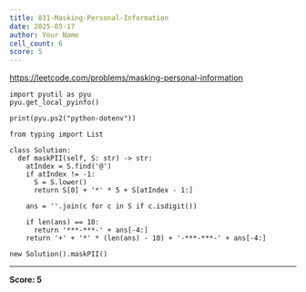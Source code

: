 ```yaml
---
title: 831-Masking-Personal-Information
date: 2025-05-17
author: Your Name
cell_count: 6
score: 5
---
```


https://leetcode.com/problems/masking-personal-information


```
import pyutil as pyu
pyu.get_local_pyinfo()
```


```
print(pyu.ps2("python-dotenv"))
```


```
from typing import List
```


```
class Solution:
  def maskPII(self, S: str) -> str:
    atIndex = S.find('@')
    if atIndex != -1:
      S = S.lower()
      return S[0] + '*' * 5 + S[atIndex - 1:]

    ans = ''.join(c for c in S if c.isdigit())

    if len(ans) == 10:
      return '***-***-' + ans[-4:]
    return '+' + '*' * (len(ans) - 10) + '-***-***-' + ans[-4:]
```


```
new Solution().maskPII()
```


---
**Score: 5**